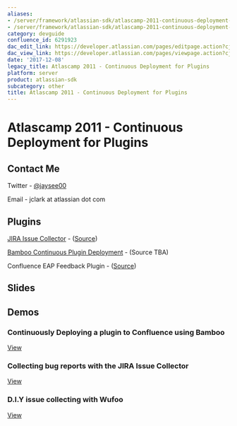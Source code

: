 ```yaml
---
aliases:
- /server/framework/atlassian-sdk/atlascamp-2011-continuous-deployment-for-plugins-6291923.html
- /server/framework/atlassian-sdk/atlascamp-2011-continuous-deployment-for-plugins-6291923.md
category: devguide
confluence_id: 6291923
dac_edit_link: https://developer.atlassian.com/pages/editpage.action?cjm=wozere&pageId=6291923
dac_view_link: https://developer.atlassian.com/pages/viewpage.action?cjm=wozere&pageId=6291923
date: '2017-12-08'
legacy_title: Atlascamp 2011 - Continuous Deployment for Plugins
platform: server
product: atlassian-sdk
subcategory: other
title: Atlascamp 2011 - Continuous Deployment for Plugins
---
```

# Atlascamp 2011 - Continuous Deployment for Plugins

## Contact Me

Twitter - <a href="https://twitter.com/jaysee00" class="external-link">@jaysee00</a>

Email - jclark at atlassian dot com

## Plugins

<a href="https://plugins.atlassian.com/plugin/details/583856" class="external-link">JIRA Issue Collector</a> - (<a href="https://bitbucket.org/knecht_andreas/jira-issue-collector-plugin/" class="external-link">Source</a>)

<a href="https://plugins.atlassian.com/plugin/details/602870" class="external-link">Bamboo Continuous Plugin Deployment</a> - (Source TBA)

Confluence EAP Feedback Plugin - (<a href="https://bitbucket.org/sherif/confluence-eap-feedback-plugin" class="external-link">Source</a>)

## Slides

## Demos

### Continuously Deploying a plugin to Confluence using Bamboo

[View](https://dac-lf.prod.atl-paas.net/server/framework/atlassian-sdk/attachments/6291923/6488103.swf)

### Collecting bug reports with the JIRA Issue Collector

[View](https://dac-lf.prod.atl-paas.net/server/framework/atlassian-sdk/attachments/6291923/6488104.swf)

### D.I.Y issue collecting with Wufoo

[View](https://dac-lf.prod.atl-paas.net/server/framework/atlassian-sdk/attachments/6291923/6488105.swf)































































































